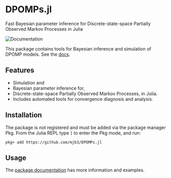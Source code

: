 # DPOMPs.jl
Fast Bayesian parameter inference for Discrete-state-space Partially Observed Markov Processes in Julia

![Documentation](https://github.com/mjb3/DPOMPs.jl/workflows/Documentation/badge.svg)

This package contains tools for Bayesian inference and simulation of DPOMP models. See the [docs][docs].

## Features

- Simulation and
- Bayesian parameter inference for,
- Discrete-state-space Partially Observed Markov Processes, in Julia.
- Includes automated tools for convergence diagnosis and analysis.

## Installation

The package is not registered and must be added via the package manager Pkg.
From the Julia REPL type `]` to enter the Pkg mode, and run:

```
pkg> add https://github.com/mjb3/DPOMPs.jl
```

## Usage

The [package documentation][docs] has more information and examples.

[docs]: https://mjb3.github.io/DPOMPs.jl/stable
